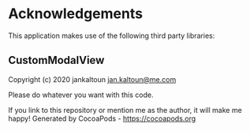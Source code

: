 # Acknowledgements
This application makes use of the following third party libraries:

## CustomModalView

Copyright (c) 2020 jankaltoun <jan.kaltoun@me.com>

Please do whatever you want with this code.

If you link to this repository or mention me as the author, it will make me happy!
Generated by CocoaPods - https://cocoapods.org
